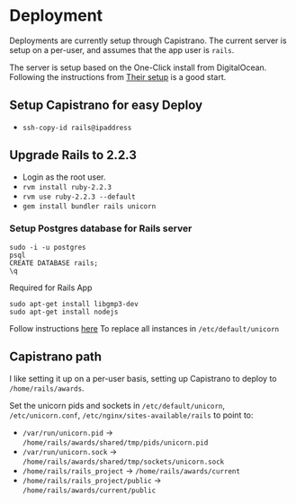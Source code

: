 # Deployment

Deployments are currently setup through Capistrano. The current server is setup on
a per-user, and assumes that the app user is `rails`.

The server is setup based on the One-Click install from DigitalOcean. Following
the instructions from [Their setup](https://www.digitalocean.com/community/tutorials/how-to-use-the-ruby-on-rails-one-click-application-on-digitalocean) is a good start.

## Setup Capistrano for easy Deploy

- `ssh-copy-id rails@ipaddress`

## Upgrade Rails to 2.2.3

- Login as the root user.
- `rvm install ruby-2.2.3`
- `rvm use ruby-2.2.3 --default`
- `gem install bundler rails unicorn`

### Setup Postgres database for Rails server
```
sudo -i -u postgres
psql
CREATE DATABASE rails;
\q
```

Required for Rails App
```
sudo apt-get install libgmp3-dev
sudo apt-get install nodejs
```

Follow instructions [here](https://www.digitalocean.com/community/tutorials/how-to-use-the-ruby-on-rails-one-click-application-on-digitalocean#ruby-version-manager)
To replace all instances in `/etc/default/unicorn`


## Capistrano path

I like setting it up on a per-user basis, setting up Capistrano to deploy to `/home/rails/awards`.

Set the unicorn pids and sockets in `/etc/default/unicorn`, `/etc/unicorn.conf`, `/etc/nginx/sites-available/rails` to point to:

- `/var/run/unicorn.pid` -> `/home/rails/awards/shared/tmp/pids/unicorn.pid`
- `/var/run/unicorn.sock` -> `/home/rails/awards/shared/tmp/sockets/unicorn.sock`
- `/home/rails/rails_project` -> `/home/rails/awards/current`
- `/home/rails/rails_project/public` -> `/home/rails/awards/current/public`
